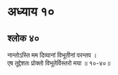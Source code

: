 # अध्याय १०

## श्लोक ४०

नान्तोऽस्ति मम दिव्यानां विभूतीनां परन्तप ।<br>एष तूद्देशतः प्रोक्तो विभूतेर्विस्तरो मया ॥ १०-४०॥<br><br>

